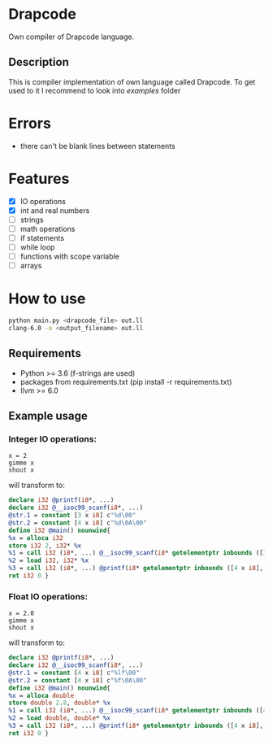 # Drapcode
Own compiler of Drapcode language. 

## Description
This is compiler implementation of own language called Drapcode. To get used to it I recommend to look into _examples_ folder

# Errors
* there can't be blank lines between statements

# Features
- [x] IO operations
- [x] int and real numbers
- [ ] strings
- [ ] math operations
- [ ] if statements
- [ ] while loop
- [ ] functions with scope variable
- [ ] arrays

# How to use
```bash
python main.py <drapcode_file> out.ll
clang-6.0 -o <output_filename> out.ll
```

## Requirements
* Python >= 3.6 (f-strings are used)
* packages from requirements.txt (pip install -r requirements.txt)
* llvm >= 6.0

## Example usage
### Integer IO operations:
```drapcode
x = 2
gimme x
shout x
```

will transform to:
```llvm
declare i32 @printf(i8*, ...)
declare i32 @__isoc99_scanf(i8*, ...)
@str.1 = constant [3 x i8] c"%d\00"
@str.2 = constant [4 x i8] c"%d\0A\00"
define i32 @main() nounwind{
%x = alloca i32
store i32 2, i32* %x
%1 = call i32 (i8*, ...) @__isoc99_scanf(i8* getelementptr inbounds ([3 x i8], [3 x i8]* @str.1, i32 0, i32 0), i32* %x)
%2 = load i32, i32* %x
%3 = call i32 (i8*, ...) @printf(i8* getelementptr inbounds ([4 x i8], [4 x i8]* @str.2, i32 0, i32 0), i32 %2)
ret i32 0 }
```

### Float IO operations:
```drapcode
x = 2.0 
gimme x
shout x
```

will transform to:

```llvm
declare i32 @printf(i8*, ...)
declare i32 @__isoc99_scanf(i8*, ...)
@str.1 = constant [4 x i8] c"%lf\00"
@str.2 = constant [4 x i8] c"%f\0A\00"
define i32 @main() nounwind{
%x = alloca double
store double 2.8, double* %x
%1 = call i32 (i8*, ...) @__isoc99_scanf(i8* getelementptr inbounds ([4 x i8], [4 x i8]* @str.1, i32 0, i32 0), double* %x)
%2 = load double, double* %x
%3 = call i32 (i8*, ...) @printf(i8* getelementptr inbounds ([4 x i8], [4 x i8]* @str.2, i32 0, i32 0), double %2)
ret i32 0 }

```
